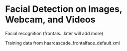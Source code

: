 # Facial Detection on Images, Webcam, and Videos

Facial recognition (frontals...later will add more)

Training data from haarcascade_frontalface_default.xml



